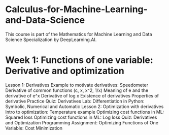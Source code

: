 # Calculus-for-Machine-Learning-and-Data-Science
This course is part of the Mathematics for Machine Learning and Data Science Specialization by DeepLearning.AI.
# Week 1: Functions of one variable: Derivative and optimization
Lesson 1: Derivatives
Example to motivate derivatives: Speedometer
Derivative of common functions (c, x, x^2, 1/x)
Meaning of e and the derivative of e^x
Derivative of log x
Existence of derivatives
Properties of derivative
Practice Quiz: Derivatives
Lab: Differentiation in Python: Symbolic, Numerical and Automatic
Lesson 2: Optimization with derivatives
Intro to optimization: Temperature example
Optimizing cost functions in ML: Squared loss
Optimizing cost functions in ML: Log loss
Quiz: Derivatives and Optimization
Programming Assignment: Optimizing Functions of One Variable: Cost Minimization

